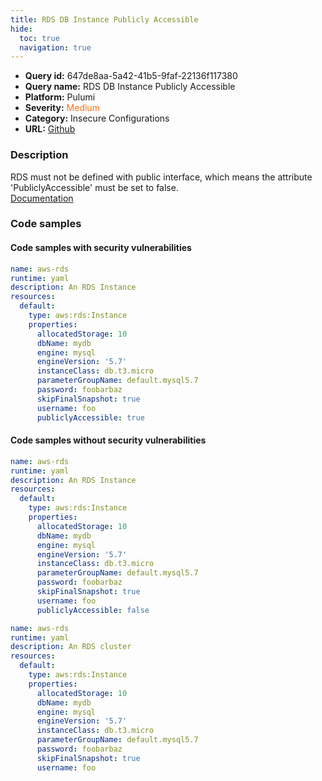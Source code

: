 ```yaml
---
title: RDS DB Instance Publicly Accessible
hide:
  toc: true
  navigation: true
---
```


<style>
  .highlight .hll {
    background-color: #ff171742;
  }
  .md-content {
    max-width: 1100px;
    margin: 0 auto;
  }
</style>

-   **Query id:** 647de8aa-5a42-41b5-9faf-22136f117380
-   **Query name:** RDS DB Instance Publicly Accessible
-   **Platform:** Pulumi
-   **Severity:** <span style="color:#ff7213">Medium</span>
-   **Category:** Insecure Configurations
-   **URL:** [Github](https://github.com/Checkmarx/kics/tree/master/assets/queries/pulumi/aws/rds_db_instance_publicly_accessible)

### Description
RDS must not be defined with public interface, which means the attribute 'PubliclyAccessible' must be set to false.<br>
[Documentation](https://www.pulumi.com/registry/packages/aws/api-docs/rds/instance/#publiclyaccessible_yaml)

### Code samples
#### Code samples with security vulnerabilities
```yaml title="Positive test num. 1 - yaml file" hl_lines="17"
name: aws-rds
runtime: yaml
description: An RDS Instance
resources:
  default:
    type: aws:rds:Instance
    properties:
      allocatedStorage: 10
      dbName: mydb
      engine: mysql
      engineVersion: '5.7'
      instanceClass: db.t3.micro
      parameterGroupName: default.mysql5.7
      password: foobarbaz
      skipFinalSnapshot: true
      username: foo
      publiclyAccessible: true

```


#### Code samples without security vulnerabilities
```yaml title="Negative test num. 1 - yaml file"
name: aws-rds
runtime: yaml
description: An RDS Instance
resources:
  default:
    type: aws:rds:Instance
    properties:
      allocatedStorage: 10
      dbName: mydb
      engine: mysql
      engineVersion: '5.7'
      instanceClass: db.t3.micro
      parameterGroupName: default.mysql5.7
      password: foobarbaz
      skipFinalSnapshot: true
      username: foo
      publiclyAccessible: false

```
```yaml title="Negative test num. 2 - yaml file"
name: aws-rds
runtime: yaml
description: An RDS cluster
resources:
  default:
    type: aws:rds:Instance
    properties:
      allocatedStorage: 10
      dbName: mydb
      engine: mysql
      engineVersion: '5.7'
      instanceClass: db.t3.micro
      parameterGroupName: default.mysql5.7
      password: foobarbaz
      skipFinalSnapshot: true
      username: foo
```
